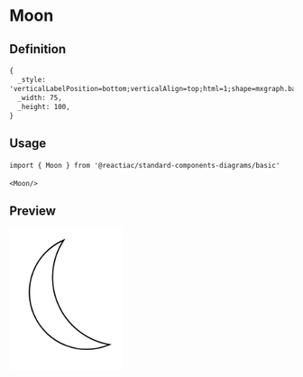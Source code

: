 # Moon

## Definition

```
{
  _style: 'verticalLabelPosition=bottom;verticalAlign=top;html=1;shape=mxgraph.basic.moon',
  _width: 75,
  _height: 100,
}
```

## Usage

```
import { Moon } from '@reactiac/standard-components-diagrams/basic'

<Moon/>
```

## Preview

<img src="./moon.png" width="200"/>
